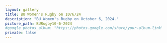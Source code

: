 ```yaml
---
layout: gallery
title: BU Women's Rugby on 10/6/24
description: "BU Women's Rugby on October 6, 2024."
picture_path: BURugby10-6-2024
#google_photos_album: "https://photos.google.com/share/your-album-link"
private: false
---
```

